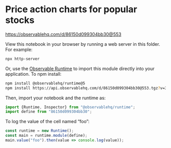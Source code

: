 # Price action charts for popular stocks

https://observablehq.com/d/86150d099304bb30@553

View this notebook in your browser by running a web server in this folder. For
example:

~~~sh
npx http-server
~~~

Or, use the [Observable Runtime](https://github.com/observablehq/runtime) to
import this module directly into your application. To npm install:

~~~sh
npm install @observablehq/runtime@5
npm install https://api.observablehq.com/d/86150d099304bb30@553.tgz?v=3
~~~

Then, import your notebook and the runtime as:

~~~js
import {Runtime, Inspector} from "@observablehq/runtime";
import define from "86150d099304bb30";
~~~

To log the value of the cell named “foo”:

~~~js
const runtime = new Runtime();
const main = runtime.module(define);
main.value("foo").then(value => console.log(value));
~~~
